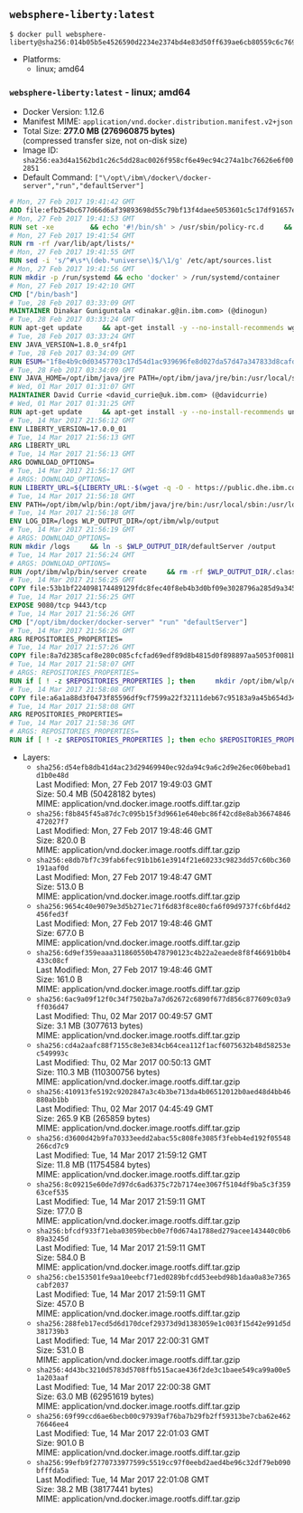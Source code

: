 ## `websphere-liberty:latest`

```console
$ docker pull websphere-liberty@sha256:014b05b5e4526590d2234e2374bd4e83d50ff639ae6cb80559c6c76907630eed
```

-	Platforms:
	-	linux; amd64

### `websphere-liberty:latest` - linux; amd64

-	Docker Version: 1.12.6
-	Manifest MIME: `application/vnd.docker.distribution.manifest.v2+json`
-	Total Size: **277.0 MB (276960875 bytes)**  
	(compressed transfer size, not on-disk size)
-	Image ID: `sha256:ea3d4a1562bd1c26c5dd28ac0026f958cf6e49ec94c274a1bc76626e6f002851`
-	Default Command: `["\/opt\/ibm\/docker\/docker-server","run","defaultServer"]`

```dockerfile
# Mon, 27 Feb 2017 19:41:42 GMT
ADD file:efb254bc677d66d6af39893698d55c79bf13f4daee5053601c5c17df91657e6e in / 
# Mon, 27 Feb 2017 19:41:53 GMT
RUN set -xe 		&& echo '#!/bin/sh' > /usr/sbin/policy-rc.d 	&& echo 'exit 101' >> /usr/sbin/policy-rc.d 	&& chmod +x /usr/sbin/policy-rc.d 		&& dpkg-divert --local --rename --add /sbin/initctl 	&& cp -a /usr/sbin/policy-rc.d /sbin/initctl 	&& sed -i 's/^exit.*/exit 0/' /sbin/initctl 		&& echo 'force-unsafe-io' > /etc/dpkg/dpkg.cfg.d/docker-apt-speedup 		&& echo 'DPkg::Post-Invoke { "rm -f /var/cache/apt/archives/*.deb /var/cache/apt/archives/partial/*.deb /var/cache/apt/*.bin || true"; };' > /etc/apt/apt.conf.d/docker-clean 	&& echo 'APT::Update::Post-Invoke { "rm -f /var/cache/apt/archives/*.deb /var/cache/apt/archives/partial/*.deb /var/cache/apt/*.bin || true"; };' >> /etc/apt/apt.conf.d/docker-clean 	&& echo 'Dir::Cache::pkgcache ""; Dir::Cache::srcpkgcache "";' >> /etc/apt/apt.conf.d/docker-clean 		&& echo 'Acquire::Languages "none";' > /etc/apt/apt.conf.d/docker-no-languages 		&& echo 'Acquire::GzipIndexes "true"; Acquire::CompressionTypes::Order:: "gz";' > /etc/apt/apt.conf.d/docker-gzip-indexes 		&& echo 'Apt::AutoRemove::SuggestsImportant "false";' > /etc/apt/apt.conf.d/docker-autoremove-suggests
# Mon, 27 Feb 2017 19:41:54 GMT
RUN rm -rf /var/lib/apt/lists/*
# Mon, 27 Feb 2017 19:41:55 GMT
RUN sed -i 's/^#\s*\(deb.*universe\)$/\1/g' /etc/apt/sources.list
# Mon, 27 Feb 2017 19:41:56 GMT
RUN mkdir -p /run/systemd && echo 'docker' > /run/systemd/container
# Mon, 27 Feb 2017 19:42:10 GMT
CMD ["/bin/bash"]
# Tue, 28 Feb 2017 03:33:09 GMT
MAINTAINER Dinakar Guniguntala <dinakar.g@in.ibm.com> (@dinogun)
# Tue, 28 Feb 2017 03:33:24 GMT
RUN apt-get update     && apt-get install -y --no-install-recommends wget ca-certificates     && rm -rf /var/lib/apt/lists/*
# Tue, 28 Feb 2017 03:33:24 GMT
ENV JAVA_VERSION=1.8.0_sr4fp1
# Tue, 28 Feb 2017 03:34:09 GMT
RUN ESUM="1f8e4b9c0d03457703c17d54d1ac939696fe8d027da57d47a347833d8cafdc90"     && BASE_URL="https://public.dhe.ibm.com/ibmdl/export/pub/systems/cloud/runtimes/java/meta/"     && YML_FILE="jre/linux/x86_64/index.yml"     && wget -q -U UA_IBM_JAVA_Docker -O /tmp/index.yml $BASE_URL/$YML_FILE     && JAVA_URL=$(cat /tmp/index.yml | sed -n '/'$JAVA_VERSION'/{n;p}' | sed -n 's/\s*uri:\s//p' | tr -d '\r')     && wget -q -U UA_IBM_JAVA_Docker -O /tmp/ibm-java.bin $JAVA_URL     && echo "$ESUM  /tmp/ibm-java.bin" | sha256sum -c -     && echo "INSTALLER_UI=silent" > /tmp/response.properties     && echo "USER_INSTALL_DIR=/opt/ibm/java" >> /tmp/response.properties     && echo "LICENSE_ACCEPTED=TRUE" >> /tmp/response.properties     && mkdir -p /opt/ibm     && chmod +x /tmp/ibm-java.bin     && /tmp/ibm-java.bin -i silent -f /tmp/response.properties     && rm -f /tmp/response.properties     && rm -f /tmp/index.yml     && rm -f /tmp/ibm-java.bin
# Tue, 28 Feb 2017 03:34:09 GMT
ENV JAVA_HOME=/opt/ibm/java/jre PATH=/opt/ibm/java/jre/bin:/usr/local/sbin:/usr/local/bin:/usr/sbin:/usr/bin:/sbin:/bin
# Wed, 01 Mar 2017 01:31:07 GMT
MAINTAINER David Currie <david_currie@uk.ibm.com> (@davidcurrie)
# Wed, 01 Mar 2017 01:31:25 GMT
RUN apt-get update     && apt-get install -y --no-install-recommends unzip     && rm -rf /var/lib/apt/lists/*
# Tue, 14 Mar 2017 21:56:12 GMT
ENV LIBERTY_VERSION=17.0.0_01
# Tue, 14 Mar 2017 21:56:13 GMT
ARG LIBERTY_URL
# Tue, 14 Mar 2017 21:56:13 GMT
ARG DOWNLOAD_OPTIONS=
# Tue, 14 Mar 2017 21:56:17 GMT
# ARGS: DOWNLOAD_OPTIONS=
RUN LIBERTY_URL=${LIBERTY_URL:-$(wget -q -O - https://public.dhe.ibm.com/ibmdl/export/pub/software/websphere/wasdev/downloads/wlp/index.yml  | grep $LIBERTY_VERSION -A 6 | sed -n 's/\s*kernel:\s//p' | tr -d '\r' )}      && wget $DOWNLOAD_OPTIONS $LIBERTY_URL -U UA-IBM-WebSphere-Liberty-Docker -O /tmp/wlp.zip     && unzip -q /tmp/wlp.zip -d /opt/ibm     && rm /tmp/wlp.zip
# Tue, 14 Mar 2017 21:56:18 GMT
ENV PATH=/opt/ibm/wlp/bin:/opt/ibm/java/jre/bin:/usr/local/sbin:/usr/local/bin:/usr/sbin:/usr/bin:/sbin:/bin
# Tue, 14 Mar 2017 21:56:18 GMT
ENV LOG_DIR=/logs WLP_OUTPUT_DIR=/opt/ibm/wlp/output
# Tue, 14 Mar 2017 21:56:19 GMT
# ARGS: DOWNLOAD_OPTIONS=
RUN mkdir /logs     && ln -s $WLP_OUTPUT_DIR/defaultServer /output     && ln -s /opt/ibm/wlp/usr/servers/defaultServer /config
# Tue, 14 Mar 2017 21:56:24 GMT
# ARGS: DOWNLOAD_OPTIONS=
RUN /opt/ibm/wlp/bin/server create     && rm -rf $WLP_OUTPUT_DIR/.classCache /output/workarea
# Tue, 14 Mar 2017 21:56:25 GMT
COPY file:53b1bf224098174489129fdc8fec40f8eb4b3d0bf09e3028796a285d9a3457f1 in /opt/ibm/docker/ 
# Tue, 14 Mar 2017 21:56:25 GMT
EXPOSE 9080/tcp 9443/tcp
# Tue, 14 Mar 2017 21:56:26 GMT
CMD ["/opt/ibm/docker/docker-server" "run" "defaultServer"]
# Tue, 14 Mar 2017 21:56:26 GMT
ARG REPOSITORIES_PROPERTIES=
# Tue, 14 Mar 2017 21:57:26 GMT
COPY file:8a7d2385caf8e280c085cfcfad69edf89d8b4815d0f898897aa5053f0081bf61 in /config/ 
# Tue, 14 Mar 2017 21:58:07 GMT
# ARGS: REPOSITORIES_PROPERTIES=
RUN if [ ! -z $REPOSITORIES_PROPERTIES ]; then     mkdir /opt/ibm/wlp/etc/     echo $REPOSITORIES_PROPERTIES > /opt/ibm/wlp/etc/repositories.properties;   fi   && installUtility install --acceptLicense     appSecurity-2.0 bluemixUtility-1.0 collectiveMember-1.0 ldapRegistry-3.0     localConnector-1.0 microProfile-1.0 monitor-1.0 restConnector-1.0     requestTiming-1.0 restConnector-2.0 sessionDatabase-1.0 ssl-1.0     webCache-1.0 webProfile-7.0   && if [ ! -z $REPOSITORIES_PROPERTIES ]; then rm /opt/ibm/wlp/etc/repositories.properties; fi   && rm -rf /output/workarea /output/logs
# Tue, 14 Mar 2017 21:58:08 GMT
COPY file:a6a1a88d3f0473f85596df9cf7599a22f32111deb67c95183a9a45b654d347eb in /config/ 
# Tue, 14 Mar 2017 21:58:08 GMT
ARG REPOSITORIES_PROPERTIES=
# Tue, 14 Mar 2017 21:58:36 GMT
# ARGS: REPOSITORIES_PROPERTIES=
RUN if [ ! -z $REPOSITORIES_PROPERTIES ]; then echo $REPOSITORIES_PROPERTIES > /opt/ibm/wlp/etc/repositories.properties; fi     && installUtility install --acceptLicense appSecurityClient-1.0 javaee-7.0 javaeeClient-7.0     && if [ ! -z $REPOSITORIES_PROPERTIES ] ; then rm /opt/ibm/wlp/etc/repositories.properties; fi     && rm -rf /output/workarea /output/logs
```

-	Layers:
	-	`sha256:d54efb8db41d4ac23d29469940ec92da94c9a6c2d9e26ec060bebad1d1b0e48d`  
		Last Modified: Mon, 27 Feb 2017 19:49:03 GMT  
		Size: 50.4 MB (50428182 bytes)  
		MIME: application/vnd.docker.image.rootfs.diff.tar.gzip
	-	`sha256:f8b845f45a87dc7c095b15f3d9661e640ebc86f42cd8e8ab36674846472027f7`  
		Last Modified: Mon, 27 Feb 2017 19:48:46 GMT  
		Size: 820.0 B  
		MIME: application/vnd.docker.image.rootfs.diff.tar.gzip
	-	`sha256:e8db7bf7c39fab6fec91b1b61e3914f21e60233c9823dd57c60bc360191aaf0d`  
		Last Modified: Mon, 27 Feb 2017 19:48:47 GMT  
		Size: 513.0 B  
		MIME: application/vnd.docker.image.rootfs.diff.tar.gzip
	-	`sha256:9654c40e9079e3d5b271ec71f6d83f8ce80cfa6f09d9737fc6bfd4d2456fed3f`  
		Last Modified: Mon, 27 Feb 2017 19:48:46 GMT  
		Size: 677.0 B  
		MIME: application/vnd.docker.image.rootfs.diff.tar.gzip
	-	`sha256:6d9ef359eaaa311860550b478790123c4b22a2eaede8f8f46691b0b4433c08cf`  
		Last Modified: Mon, 27 Feb 2017 19:48:46 GMT  
		Size: 161.0 B  
		MIME: application/vnd.docker.image.rootfs.diff.tar.gzip
	-	`sha256:6ac9a09f12f0c34f7502ba7a7d62672c6890f677d856c877609c03a9ff036d47`  
		Last Modified: Thu, 02 Mar 2017 00:49:57 GMT  
		Size: 3.1 MB (3077613 bytes)  
		MIME: application/vnd.docker.image.rootfs.diff.tar.gzip
	-	`sha256:cd4a2aafc88f7155c8e3e834cb64cea112f1acf6075632b48d58253ec549993c`  
		Last Modified: Thu, 02 Mar 2017 00:50:13 GMT  
		Size: 110.3 MB (110300756 bytes)  
		MIME: application/vnd.docker.image.rootfs.diff.tar.gzip
	-	`sha256:410913fe5192c9202847a3c4b3be713da4b06512012b0aed48d4bb46880ab1bb`  
		Last Modified: Thu, 02 Mar 2017 04:45:49 GMT  
		Size: 265.9 KB (265859 bytes)  
		MIME: application/vnd.docker.image.rootfs.diff.tar.gzip
	-	`sha256:d3600d42b9fa70333eedd2abac55c808fe3085f3febb4ed192f05548266cd7c9`  
		Last Modified: Tue, 14 Mar 2017 21:59:12 GMT  
		Size: 11.8 MB (11754584 bytes)  
		MIME: application/vnd.docker.image.rootfs.diff.tar.gzip
	-	`sha256:8c09215e60de7d97dc6ad6375c72b7174ee3067f5104df9ba5c3f35963cef535`  
		Last Modified: Tue, 14 Mar 2017 21:59:11 GMT  
		Size: 177.0 B  
		MIME: application/vnd.docker.image.rootfs.diff.tar.gzip
	-	`sha256:bfcdf933f71eba03059becb0e7f0d674a1788ed279acee143440c0b689a3245d`  
		Last Modified: Tue, 14 Mar 2017 21:59:11 GMT  
		Size: 584.0 B  
		MIME: application/vnd.docker.image.rootfs.diff.tar.gzip
	-	`sha256:cbe153501fe9aa10eebcf71ed0289bfcdd53eebd98b1daa0a83e7365cabf2037`  
		Last Modified: Tue, 14 Mar 2017 21:59:11 GMT  
		Size: 457.0 B  
		MIME: application/vnd.docker.image.rootfs.diff.tar.gzip
	-	`sha256:288feb17ecd5d6d170dcef29373d9d1383059e1c003f15d42e991d5d381739b3`  
		Last Modified: Tue, 14 Mar 2017 22:00:31 GMT  
		Size: 531.0 B  
		MIME: application/vnd.docker.image.rootfs.diff.tar.gzip
	-	`sha256:4d43bc3210d5783d5708ffb515acae436f2de3c1baee549ca99a00e51a203aaf`  
		Last Modified: Tue, 14 Mar 2017 22:00:38 GMT  
		Size: 63.0 MB (62951619 bytes)  
		MIME: application/vnd.docker.image.rootfs.diff.tar.gzip
	-	`sha256:69f99ccd6ae6becb00c97939af76ba7b29fb2ff59313be7cba62e46276646ee4`  
		Last Modified: Tue, 14 Mar 2017 22:01:03 GMT  
		Size: 901.0 B  
		MIME: application/vnd.docker.image.rootfs.diff.tar.gzip
	-	`sha256:99efb9f2770733977599c5519cc97f0eebd2aed4be96c32df79eb090bfffda5a`  
		Last Modified: Tue, 14 Mar 2017 22:01:08 GMT  
		Size: 38.2 MB (38177441 bytes)  
		MIME: application/vnd.docker.image.rootfs.diff.tar.gzip

